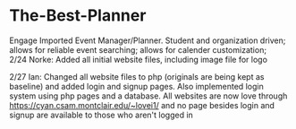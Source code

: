 # The-Best-Planner
Engage Imported Event Manager/Planner. Student and organization driven; allows for reliable event searching; allows for calender customization;  
2/24 Norke: Added all initial website files, including image file for logo

2/27 Ian: Changed all website files to php (originals are being kept as baseline) and added login and signup pages. Also implemented login system using php pages and a database. All websites are now love through https://cyan.csam.montclair.edu/~lovei1/ and no page besides login and signup are available to those who aren't logged in
